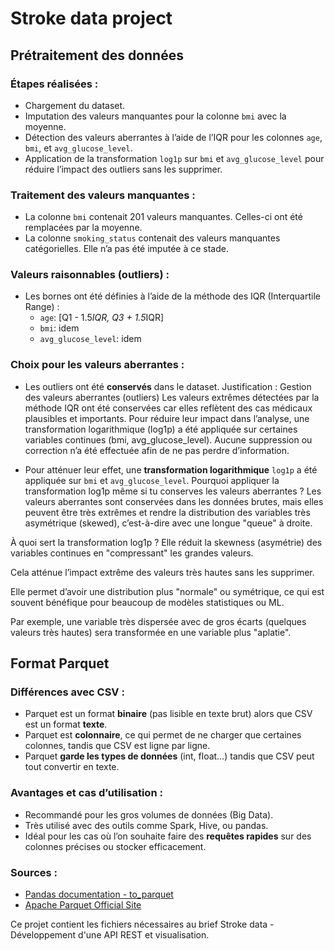 Stroke data project
===================
## Prétraitement des données

### Étapes réalisées :
- Chargement du dataset.
- Imputation des valeurs manquantes pour la colonne `bmi` avec la moyenne.
- Détection des valeurs aberrantes à l’aide de l’IQR pour les colonnes `age`, `bmi`, et `avg_glucose_level`.
- Application de la transformation `log1p` sur `bmi` et `avg_glucose_level` pour réduire l’impact des outliers sans les supprimer.

### Traitement des valeurs manquantes :
- La colonne `bmi` contenait 201 valeurs manquantes. Celles-ci ont été remplacées par la moyenne.
- La colonne `smoking_status` contenait des valeurs manquantes catégorielles. Elle n’a pas été imputée à ce stade.

### Valeurs raisonnables (outliers) :
- Les bornes ont été définies à l’aide de la méthode des IQR (Interquartile Range) :
    - `age`: [Q1 - 1.5*IQR, Q3 + 1.5*IQR]
    - `bmi`: idem
    - `avg_glucose_level`: idem

### Choix pour les valeurs aberrantes :
- Les outliers ont été **conservés** dans le dataset.
Justification :  Gestion des valeurs aberrantes (outliers)
Les valeurs extrêmes détectées par la méthode IQR ont été conservées car elles reflètent des cas médicaux plausibles et importants. Pour réduire leur impact dans l’analyse, une transformation logarithmique (log1p) a été appliquée sur certaines variables continues (bmi, avg_glucose_level). Aucune suppression ou correction n’a été effectuée afin de ne pas perdre d’information.

- Pour atténuer leur effet, une **transformation logarithmique** `log1p` a été appliquée sur `bmi` et `avg_glucose_level`.
Pourquoi appliquer la transformation log1p même si tu conserves les valeurs aberrantes ?
Les valeurs aberrantes sont conservées dans les données brutes, mais elles peuvent être très extrêmes et rendre la distribution des variables très asymétrique (skewed), c’est-à-dire avec une longue "queue" à droite.

À quoi sert la transformation log1p ?
Elle réduit la skewness (asymétrie) des variables continues en "compressant" les grandes valeurs.

Cela atténue l’impact extrême des valeurs très hautes sans les supprimer.

Elle permet d’avoir une distribution plus "normale" ou symétrique, ce qui est souvent bénéfique pour beaucoup de modèles statistiques ou ML.

Par exemple, une variable très dispersée avec de gros écarts (quelques valeurs très hautes) sera transformée en une variable plus "aplatie".


## Format Parquet

### Différences avec CSV :
- Parquet est un format **binaire** (pas lisible en texte brut) alors que CSV est un format **texte**.
- Parquet est **colonnaire**, ce qui permet de ne charger que certaines colonnes, tandis que CSV est ligne par ligne.
- Parquet **garde les types de données** (int, float…) tandis que CSV peut tout convertir en texte.

### Avantages et cas d’utilisation :
- Recommandé pour les gros volumes de données (Big Data).
- Très utilisé avec des outils comme Spark, Hive, ou pandas.
- Idéal pour les cas où l’on souhaite faire des **requêtes rapides** sur des colonnes précises ou stocker efficacement.

### Sources :
- [Pandas documentation - to_parquet](https://pandas.pydata.org/docs/reference/api/pandas.DataFrame.to_parquet.html)
- [Apache Parquet Official Site](https://parquet.apache.org/)


Ce projet contient les fichiers nécessaires au brief Stroke data - Développement d'une API REST et visualisation.

